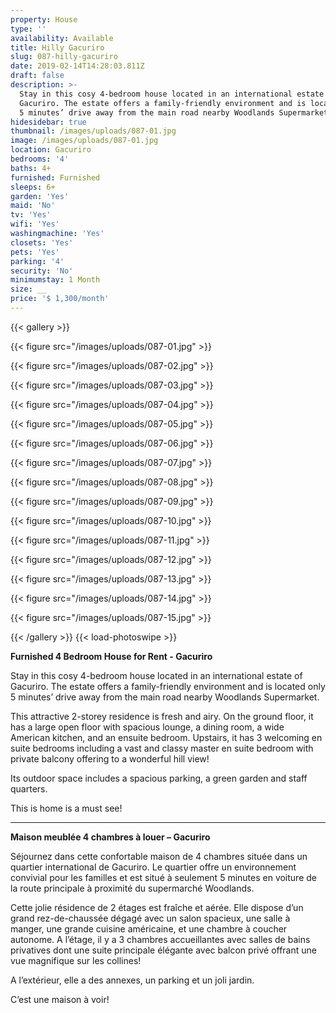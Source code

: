 ```yaml
---
property: House
type: ''
availability: Available
title: Hilly Gacuriro
slug: 087-hilly-gacuriro
date: 2019-02-14T14:28:03.811Z
draft: false
description: >-
  Stay in this cosy 4-bedroom house located in an international estate of
  Gacuriro. The estate offers a family-friendly environment and is located only
  5 minutes’ drive away from the main road nearby Woodlands Supermarket. 
hidesidebar: true
thumbnail: /images/uploads/087-01.jpg
image: /images/uploads/087-01.jpg
location: Gacuriro
bedrooms: '4'
baths: 4+
furnished: Furnished
sleeps: 6+
garden: 'Yes'
maid: 'No'
tv: 'Yes'
wifi: 'Yes'
washingmachine: 'Yes'
closets: 'Yes'
pets: 'Yes'
parking: '4'
security: 'No'
minimumstay: 1 Month
size: __
price: '$ 1,300/month'
---
```

{{< gallery >}} 

{{< figure src="/images/uploads/087-01.jpg" >}} 

{{< figure src="/images/uploads/087-02.jpg" >}}

 {{< figure src="/images/uploads/087-03.jpg" >}} 

{{< figure src="/images/uploads/087-04.jpg" >}}

{{< figure src="/images/uploads/087-05.jpg" >}}

 {{< figure src="/images/uploads/087-06.jpg" >}}

 {{< figure src="/images/uploads/087-07.jpg" >}}

 {{< figure src="/images/uploads/087-08.jpg" >}}

{{< figure src="/images/uploads/087-09.jpg" >}} 

{{< figure src="/images/uploads/087-10.jpg" >}}

 {{< figure src="/images/uploads/087-11.jpg" >}} 

{{< figure src="/images/uploads/087-12.jpg" >}}

{{< figure src="/images/uploads/087-13.jpg" >}}

{{< figure src="/images/uploads/087-14.jpg" >}}

{{< figure src="/images/uploads/087-15.jpg" >}}

 {{< /gallery >}} {{< load-photoswipe >}}

**Furnished 4 Bedroom House for Rent - Gacuriro**

Stay in this cosy 4-bedroom house located in an international estate of Gacuriro. The estate offers a family-friendly environment and is located only 5 minutes’ drive away from the main road nearby Woodlands Supermarket. 

This attractive 2-storey residence is fresh and airy. On the ground floor, it has a large open floor with spacious lounge, a dining room, a wide American kitchen, and an ensuite bedroom. Upstairs, it has 3 welcoming en suite bedrooms including a vast and classy master en suite bedroom with private balcony offering to a wonderful hill view!

Its outdoor space includes a spacious parking, a green garden and staff quarters.

This is home is a must see!

- - -

**Maison meublée 4 chambres à louer – Gacuriro**

Séjournez dans cette confortable maison de 4 chambres située dans un quartier international de Gacuriro. Le quartier offre un environnement convivial pour les familles et est situé à seulement 5 minutes en voiture de la route principale à proximité du supermarché Woodlands.

Cette jolie résidence de 2 étages est fraîche et aérée. Elle dispose d’un grand rez-de-chaussée dégagé avec un salon spacieux, une salle à manger, une grande cuisine américaine, et une chambre à coucher autonome. A l’étage, il y a 3 chambres accueillantes avec salles de bains privatives dont une suite principale élégante avec balcon privé offrant une vue magnifique sur les collines!

A l’extérieur, elle a des annexes, un parking et un joli jardin.

C’est une maison à voir!
